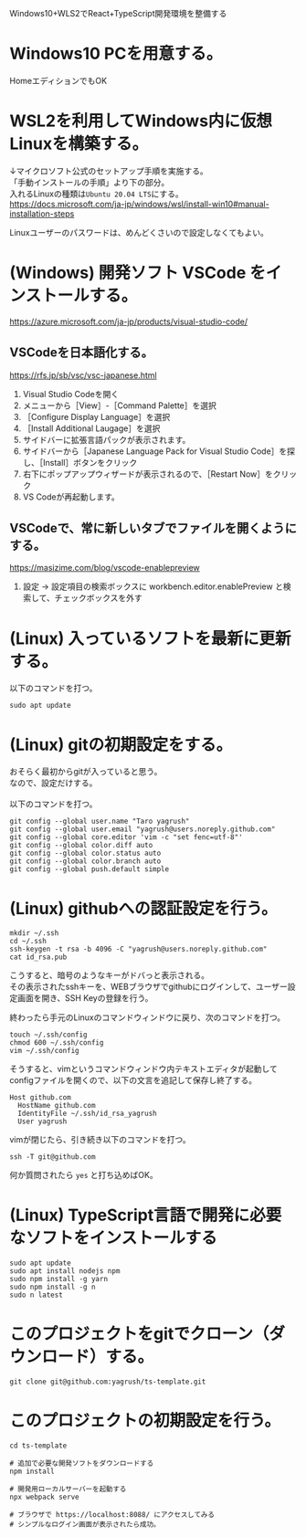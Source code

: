 Windows10+WLS2でReact+TypeScript開発環境を整備する

# Windows10 PCを用意する。

HomeエディションでもOK

# WSL2を利用してWindows内に仮想Linuxを構築する。

↓マイクロソフト公式のセットアップ手順を実施する。<br />
「手動インストールの手順」より下の部分。<br />
入れるLinuxの種類は`Ubuntu 20.04 LTS`にする。<br />
https://docs.microsoft.com/ja-jp/windows/wsl/install-win10#manual-installation-steps <br />

Linuxユーザーのパスワードは、めんどくさいので設定しなくてもよい。


# (Windows) 開発ソフト VSCode をインストールする。
https://azure.microsoft.com/ja-jp/products/visual-studio-code/ <br />

## VSCodeを日本語化する。

https://rfs.jp/sb/vsc/vsc-japanese.html <br />

1. Visual Studio Codeを開く
1. メニューから［View］-［Command Palette］を選択
1. ［Configure Display Language］を選択
1. ［Install Additional Laugage］を選択
1. サイドバーに拡張言語パックが表示されます。
1. サイドバーから［Japanese Language Pack for Visual Studio Code］を探し、［Install］ボタンをクリック
1. 右下にポップアップウィザードが表示されるので、［Restart Now］をクリック
1. VS Codeが再起動します。

## VSCodeで、常に新しいタブでファイルを開くようにする。

https://masizime.com/blog/vscode-enablepreview <br />
1. 設定 → 設定項目の検索ボックスに workbench.editor.enablePreview と検索して、チェックボックスを外す

# (Linux) 入っているソフトを最新に更新する。

以下のコマンドを打つ。

```
sudo apt update
```

# (Linux) gitの初期設定をする。

おそらく最初からgitが入っていると思う。<br />
なので、設定だけする。<br />
<br />
以下のコマンドを打つ。

```
git config --global user.name "Taro yagrush"
git config --global user.email "yagrush@users.​noreply.github.com"
git config --global core.editor 'vim -c "set fenc=utf-8"'
git config --global color.diff auto
git config --global color.status auto
git config --global color.branch auto
git config --global push.default simple
```

# (Linux) githubへの認証設定を行う。

```
mkdir ~/.ssh
cd ~/.ssh
ssh-keygen -t rsa -b 4096 -C "yagrush@users.​noreply.github.com"
cat id_rsa.pub
```

こうすると、暗号のようなキーがドバっと表示される。<br />
その表示されたsshキーを、WEBブラウザでgithubにログインして、ユーザー設定画面を開き、SSH Keyの登録を行う。<br />

終わったら手元のLinuxのコマンドウィンドウに戻り、次のコマンドを打つ。

```
touch ~/.ssh/config
chmod 600 ~/.ssh/config
vim ~/.ssh/config
```

そうすると、vimというコマンドウィンドウ内テキストエディタが起動して configファイルを開くので、以下の文言を追記して保存し終了する。

```
Host github.com
  HostName github.com
  IdentityFile ~/.ssh/id_rsa_yagrush
  User yagrush
```

vimが閉じたら、引き続き以下のコマンドを打つ。

```
ssh -T git@github.com
```

何か質問されたら `yes` と打ち込めばOK。

# (Linux) TypeScript言語で開発に必要なソフトをインストールする

```
sudo apt update
sudo apt install nodejs npm
sudo npm install -g yarn
sudo npm install -g n
sudo n latest
```

# このプロジェクトをgitでクローン（ダウンロード）する。

```
git clone git@github.com:yagrush/ts-template.git
```

# このプロジェクトの初期設定を行う。

```
cd ts-template

# 追加で必要な開発ソフトをダウンロードする
npm install

# 開発用ローカルサーバーを起動する
npx webpack serve

# ブラウザで https://localhost:8088/ にアクセスしてみる
# シンプルなログイン画面が表示されたら成功。
```
